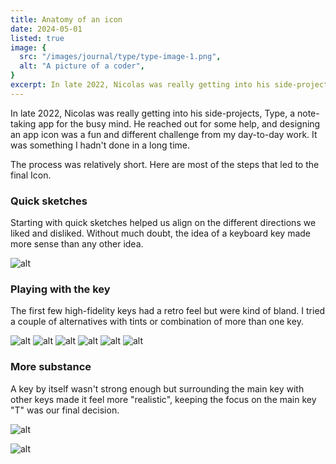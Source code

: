 ```yaml
---
title: Anatomy of an icon
date: 2024-05-01
listed: true
image: {
  src: "/images/journal/type/type-image-1.png",
  alt: "A picture of a coder",
}
excerpt: In late 2022, Nicolas was really getting into his side-projects, Type, a note-taking app for the busy mind. He reached out for some help, and designing an app icon was a fun and different challenge from my day-to-day work. It was something I hadn't done in a long time.
---
```

In late 2022, Nicolas was really getting into his side-projects, Type, a note-taking app for the busy mind. He reached out for some help, and designing an app icon was a fun and different challenge from my day-to-day work. It was something I hadn't done in a long time.

The process was relatively short. Here are most of the steps that led to the final Icon.

### Quick sketches

Starting with quick sketches helped us align on the different directions we liked and disliked. Without much doubt, the idea of a keyboard key made more sense than any other idea.

![alt](/images/journal/type/type-image-1.png)

### Playing with the key
The first few high-fidelity keys had a retro feel but were kind of bland. I tried a couple of alternatives with tints or combination of more than one key.

![alt](/images/journal/type/type-image-2.png)
![alt](/images/journal/type/type-image-3.png)
![alt](/images/journal/type/type-image-4.png)
![alt](/images/journal/type/type-image-5.png)
![alt](/images/journal/type/type-image-6.png)
![alt](/images/journal/type/type-image-7.png)

### More substance
A key by itself wasn't strong enough but surrounding the main key with other keys made it feel more "realistic", keeping the focus on the main key "T" was our final decision.

![alt](/images/journal/type/type-image-9.png)

![alt](/images/journal/type/type-image-8.jpg)